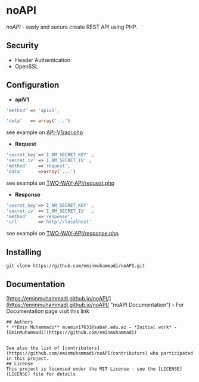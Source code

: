 # noAPI
*noAPI* - easly and secure create REST API using PHP.
## Security 
- Header Authentication
- OpenSSL 
## Configuration
- **apiV1**

```php
'method' => 'apiv1',

'data' 	 => array('...')
```
see example on [API-V1/api.php](API-V1/api.php "APIV1")


- **Request**

```php
'secret_key'=>'I_AM_SECRET_KEY' ,
'secret_iv' =>'I_AM_SECRET_IV' ,
'method'    =>'request',
'data'      =>array('...')				   
```		   
see example on [TWO-WAY-API/request.php](TWO-WAY-API/request.php "REQUEST")

- **Response**

```php
'secret_key'=>'I_AM_SECRET_KEY' ,
'secret_iv' =>'I_AM_SECRET_IV'  ,
'method'    =>'response',
'url'       =>'http://localhost'
```
see example on [TWO-WAY-API/response.php](TWO-WAY-API/response.php "RESPONSE")

## Installing
```shell
git clone https://github.com/eminmuhammadi/noAPI.git
```
## Documentation
[https://eminmuhammadi.github.io/noAPI/](https://eminmuhammadi.github.io/noAPI/ "noAPI Documentation") - For Documentation page visit this link

```
## Authors
* **Emin Muhammadi** muemin17631@sabah.edu.az - *Initial work* - [EminMuhammadi](https://github.com/eminmuhammadi)


See also the list of [contributors](https://github.com/eminmuhammadi/noAPI/contributors) who participated in this project.
## License
This project is licensed under the MIT License - see the [LICENSE](LICENSE) file for details
